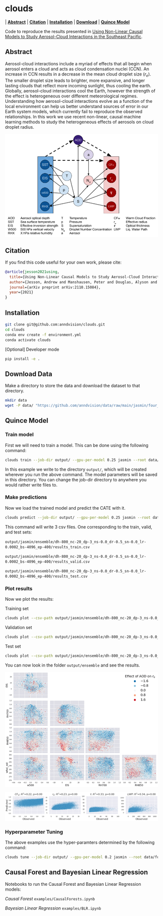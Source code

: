 # clouds

| **[Abstract](#abstract)**
| **[Citation](#citation)**
| **[Installation](#installation)**
| **[Download](#download)**
| **[Quince Model](#quince)**

Code to reproduce the results presented in [Using Non-Linear Causal Models to Study Aerosol-Cloud Interactions in the Southeast Pacific](https://arxiv.org/abs/2110.15084).

## Abstract

Aerosol-cloud interactions include a myriad of effects that all begin when aerosol enters a cloud and acts as cloud condensation nuclei (CCN). An increase in CCN results in a decrease in the mean cloud droplet size ($r_e$). The smaller droplet size leads to brighter, more expansive, and longer lasting clouds that reflect more incoming sunlight, thus cooling the earth. Globally, aerosol-cloud interactions cool the Earth, however the strength of the effect is heterogeneous over different meteorological regimes. Understanding how aerosol-cloud interactions evolve as a function of the local environment can help us better understand sources of error in our Earth system models, which currently fail to reproduce the observed relationships. In this work we use recent non-linear, causal machine learning methods to study the heterogeneous effects of aerosols on cloud droplet radius.

![Causal Diagram](assets/causaldiagram.png)

## Citation

If you find this code useful for your own work, please cite:

```bibtex
@article{jesson2021using,
  title={Using Non-Linear Causal Models to Study Aerosol-Cloud Interactions in the Southeast Pacific},
  author={Jesson, Andrew and Manshausen, Peter and Douglas, Alyson and Watson-Parris, Duncan and Gal, Yarin and Stier, Philip},
  journal={arXiv preprint arXiv:2110.15084},
  year={2021}
}
```

## Installation

```.sh
git clone git@github.com:anndvision/clouds.git
cd clouds
conda env create -f environment.yml
conda activate clouds
```

[Optional] Developer mode

```.sh
pip install -e .
```

<h2 id="download">Download Data</h2>

Make a directory to store the data and download the dataset to that directory.

```.sh
mkdir data
wget -P data/ "https://github.com/anndvision/data/raw/main/jasmin/four_outputs_liqcf_pacific.csv"
```

<h2 id="quince">Quince Model</h2>

### Train model

First we will need to train a model. This can be done using the following command:

```.sh
clouds train --job-dir output/ --gpu-per-model 0.25 jasmin --root data/four_outputs_liqcf_pacific.csv ensemble
```

In this example we write to the directory `output/`, which will be created wherever you run the above command. The model parameters will be saved in this directory. You can change the job-dir directory to anywhere you would rather write files to.

### Make predictions

Now we load the trained model and predict the CATE with it.

```.sh
clouds predict --job-dir output/ --gpu-per-model 0.25 jasmin --root data/four_outputs_liqcf_pacific.csv ensemble
```

This command will write 3 csv files. One corresponding to the train, valid, and test sets:

`output/jasmin/ensemble/dh-800_nc-20_dp-3_ns-0.0_dr-0.5_sn-0.0_lr-0.0002_bs-4096_ep-400/results_train.csv`

`output/jasmin/ensemble/dh-800_nc-20_dp-3_ns-0.0_dr-0.5_sn-0.0_lr-0.0002_bs-4096_ep-400/results_valid.csv`

`output/jasmin/ensemble/dh-800_nc-20_dp-3_ns-0.0_dr-0.5_sn-0.0_lr-0.0002_bs-4096_ep-400/results_test.csv`

### Plot results

Now we plot the results:

Training set

```.sh
clouds plot --csv-path output/jasmin/ensemble/dh-800_nc-20_dp-3_ns-0.0_dr-0.5_sn-0.0_lr-0.0002_bs-4096_ep-400/results_train.csv --output-dir output/ensemble/train/
```

Validation set

```.sh
clouds plot --csv-path output/jasmin/ensemble/dh-800_nc-20_dp-3_ns-0.0_dr-0.5_sn-0.0_lr-0.0002_bs-4096_ep-400/results_valid.csv --output-dir output/ensemble/valid/
```

Test set

```.sh
clouds plot --csv-path output/jasmin/ensemble/dh-800_nc-20_dp-3_ns-0.0_dr-0.5_sn-0.0_lr-0.0002_bs-4096_ep-400/results_test.csv --output-dir output/ensemble/test/
```

You can now look in the folder `output/ensemble` and see the results.

![Effect heterogeneity of AOD on Effective Radius](assets/aerosol_720.png)

![Predicted vs Measured Effective Radius](assets/scatterplots.png)

### Hyperparameter Tuning

The above examples use the hyper-paramters determined by the following command:

```.sh
clouds tune --job-dir output/ --gpu-per-model 0.2 jasmin --root data/four_outputs_liqcf_pacific.csv ensemble
```

## Causal Forest and Bayesian Linear Regression

Notebooks to run the Causal Forest and Bayesian Linear Regression models:

*Causal Forest* `examples/CausalForests.ipynb`

*Bayesian Linear Regression* `examples/BLR.ipynb`
